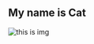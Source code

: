 ## My name is Cat
![this is img]([https://static.jojowiki.com/images/a/a2/latest/20210513091755/Bruno_Bucciarati_Infobox_Anime.png](https://c.pxhere.com/photos/9a/56/kitten_cat_feline_yellow_red_portrait_watching_pet-1338723.jpg!s1))
